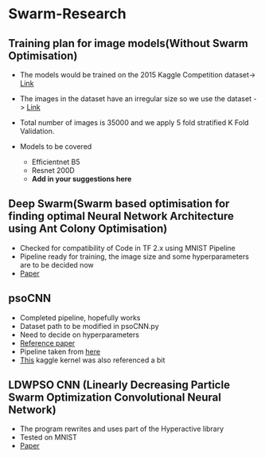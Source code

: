 # Swarm-Research

## Training plan for image models(Without Swarm Optimisation)
* The models would be trained on the 2015 Kaggle Competition dataset-> [Link](https://www.kaggle.com/c/diabetic-retinopathy-detection)
* The images in the dataset have an irregular size so we use the dataset -> [Link](https://www.kaggle.com/benjaminwarner/resized-2015-2019-blindness-detection-images)
* Total number of images is 35000 and we apply 5 fold stratified K Fold Validation.

* Models to be covered
   * Efficientnet B5
   * Resnet 200D
   * **Add in your suggestions here**

 ## Deep Swarm(Swarm based optimisation for finding optimal Neural Network Architecture using Ant Colony Optimisation)
   * Checked for compatibility of Code in TF 2.x using MNIST Pipeline
   * Pipeline ready for training, the image size and some hyperparameters are to be decided now
   * [Paper](https://arxiv.org/abs/1905.07350)     

 ## psoCNN
   * Completed pipeline, hopefully works
   * Dataset path to be modified in psoCNN.py
   * Need to decide on hyperparameters
   * [Reference paper](https://www.sciencedirect.com/science/article/abs/pii/S2210650218309246)
   * Pipeline taken from [here](https://github.com/feferna/psoCNN)
   * [This](https://www.kaggle.com/xhlulu/aptos-2019-densenet-keras-starter) kaggle kernel was also referenced a bit

 ## LDWPSO CNN (Linearly Decreasing Particle Swarm Optimization Convolutional Neural Network)
   * The program rewrites and uses part of the Hyperactive library
   * Tested on MNIST
   * [Paper](https://arxiv.org/abs/2001.05670)
  
